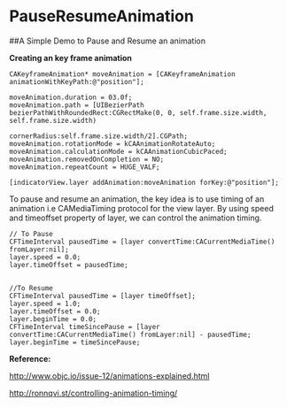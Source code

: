 # PauseResumeAnimation

##A Simple Demo to Pause and Resume an animation

**Creating an key frame animation**

	CAKeyframeAnimation* moveAnimation = [CAKeyframeAnimation animationWithKeyPath:@"position"];

    moveAnimation.duration = 03.0f;
    moveAnimation.path = [UIBezierPath bezierPathWithRoundedRect:CGRectMake(0, 0, self.frame.size.width, self.frame.size.width)
                                                    cornerRadius:self.frame.size.width/2].CGPath;
    moveAnimation.rotationMode = kCAAnimationRotateAuto;
    moveAnimation.calculationMode = kCAAnimationCubicPaced;
    moveAnimation.removedOnCompletion = NO;
    moveAnimation.repeatCount = HUGE_VALF;
    
    [indicatorView.layer addAnimation:moveAnimation forKey:@"position"];

 To pause and resume an animation, the key idea is to use timing of an animation i.e CAMediaTiming protocol for the view layer. By using speed and timeoffset property of layer, we can control the animation timing.


    // To Pause
    CFTimeInterval pausedTime = [layer convertTime:CACurrentMediaTime() fromLayer:nil];
    layer.speed = 0.0;
    layer.timeOffset = pausedTime;


    //To Resume
    CFTimeInterval pausedTime = [layer timeOffset];
    layer.speed = 1.0;
    layer.timeOffset = 0.0;
    layer.beginTime = 0.0;
    CFTimeInterval timeSincePause = [layer convertTime:CACurrentMediaTime() fromLayer:nil] - pausedTime;
    layer.beginTime = timeSincePause;

**Reference:**

http://www.objc.io/issue-12/animations-explained.html

http://ronnqvi.st/controlling-animation-timing/
